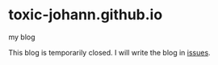 # toxic-johann.github.io

my blog

This blog is temporarily closed. I will write the blog in [issues](https://github.com/toxic-johann/toxic-johann.github.io/issues).
